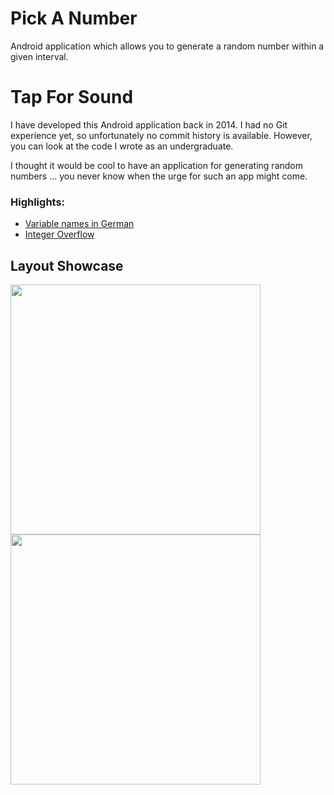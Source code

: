 # Pick A Number
Android application which allows you to generate a random number within a given interval.

# Tap For Sound

I have developed this Android application back in 2014. I had no Git experience yet, so unfortunately no commit history is available. However, you can look at the code I wrote as an undergraduate.

I thought it would be cool to have an application for generating random numbers ... you never know when the urge for such an app might come.

### Highlights:

- [Variable names in German](https://github.com/vlmaier/pick-a-number/blob/main/app/src/main/java/com/vladas/pickanumber/MainActivity.java#L59)
- [Integer Overflow](https://github.com/vlmaier/pick-a-number/blob/main/app/src/main/java/com/vladas/pickanumber/MainActivity.java#L59)

## Layout Showcase

<p float="left">
  <img src="https://user-images.githubusercontent.com/18353152/209437843-3cf84b13-ef17-421c-8340-8201079d9a5a.png" width="400"/>
  <img src="https://user-images.githubusercontent.com/18353152/209437845-ccc0c65c-b5d9-450f-a917-aa54ec6d253b.png" width="400"/>
</p>
